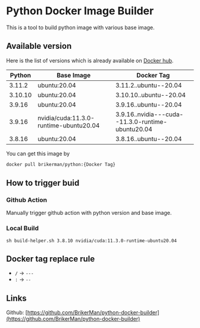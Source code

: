 # Python Docker Image Builder

This is a tool to build python image with various base image.

## Available version

Here is the list of versions which is already available on [Docker hub](https://hub.docker.com/repository/docker/brikerman/python).

| Python | Base Image                             | Docker Tag                                         |
| ------ | -------------------------------------- | ------------------------------------------------- |
| 3.11.2 | ubuntu:20.04                           | 3.11.2..ubuntu--20.04                             |
| 3.10.10 | ubuntu:20.04                           | 3.10.10..ubuntu--20.04                            |
| 3.9.16 | ubuntu:20.04                           | 3.9.16..ubuntu--20.04                             |
| 3.9.16 | nvidia/cuda:11.3.0-runtime-ubuntu20.04 | 3.9.16..nvidia---cuda--11.3.0-runtime-ubuntu20.04 |
| 3.8.16 | ubuntu:20.04                           | 3.8.16..ubuntu--20.04                             |

You can get this image by

```bash
docker pull brikerman/python:{Docker Tag}
```

## How to trigger buid

### Github Action

Manually trigger github action with python version and base image.

### Local Build

```shell
sh build-helper.sh 3.8.10 nvidia/cuda:11.3.0-runtime-ubuntu20.04
```

## Docker tag replace rule

- `/` -> `---`
- `:` -> `--`

## Links

Github: [https://github.com/BrikerMan/python-docker-builder](https://github.com/BrikerMan/python-docker-builder)
